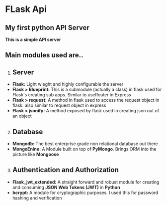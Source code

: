 # FLask Api
## __My **first** python API Server__
__This is a simple API server__

## Main modules used are..
1. ## **Server**
  * **Flask:** Light wieght and highly configurable the server
  * **Flask > Blueprint:** This is a submodule (actually a class) in flask used for Flask's creating sub apps. Similar to useRouter in Express
  * **Flask > request:** A method in flask used to access the request object in flask. also similar to request object in express
  * **Flask > jsonify:** A method exposed by flask used in creating json out of an object
2.  ## **Database**
  * **Mongodb:** The best enterprise grade non relational database out there
  * **MongoEnine:** A Module built on top of **PyMongo**. Brings ORM into the picture like **Mongoose**
3.  ## **Authentication and Authorization**
  * **Flask_jwt_extended:** A straight forward and robust module for creating and consuming **JSON Web Tokens (JWT)** in **Python**
  * **bcrypt:** A module for cryptographic purposes. I used this for password hashing and verification